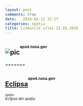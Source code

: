 ```yaml
---
layout: post
comments: true
date:   2016-03-12 15:17
categories: spaţiu
title: Linkurile zilei 12.03.2016
---
```


## ![pic](http://apod.nasa.gov/apod/image/1603/eclipse_epc_2016068_4.jpg)<sup><sup><sup>apod.nasa.gov</sup></sup></sup>  
=======
## [Eclipsa](http://apod.nasa.gov/apod/image/1603/eclipse_epc_2016068_4.jpg)<sup><sup><sup>apod.nasa.gov</sup></sup></sup>  

_<sup><sup>spaţiu</sup></sup>_  
_<sup>Eclipsa din spaţiu</sup>_  



